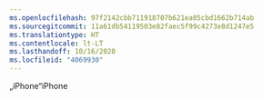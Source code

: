 ```yaml
---
ms.openlocfilehash: 97f2142cbb711918707b621ea05cbd1662b714ab
ms.sourcegitcommit: 11a61db54119503e82faec5f99c4273e8d1247e5
ms.translationtype: HT
ms.contentlocale: lt-LT
ms.lasthandoff: 10/16/2020
ms.locfileid: "4069930"
---
```

<span data-ttu-id="b3ea6-101">„iPhone“</span><span class="sxs-lookup"><span data-stu-id="b3ea6-101">iPhone</span></span>